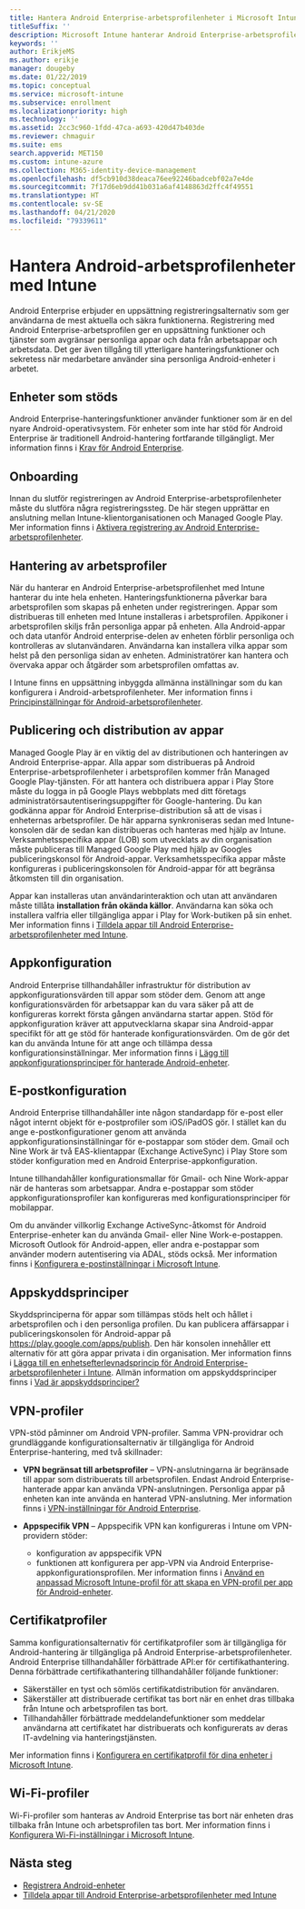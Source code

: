 ```yaml
---
title: Hantera Android Enterprise-arbetsprofilenheter i Microsoft Intune
titleSuffix: ''
description: Microsoft Intune hanterar Android Enterprise-arbetsprofilenheter för att ge tillgång till ytterligare hanteringsfunktioner och sekretess när medarbetare använder sina personliga Android-enheter i arbetet.
keywords: ''
author: ErikjeMS
ms.author: erikje
manager: dougeby
ms.date: 01/22/2019
ms.topic: conceptual
ms.service: microsoft-intune
ms.subservice: enrollment
ms.localizationpriority: high
ms.technology: ''
ms.assetid: 2cc3c960-1fdd-47ca-a693-420d47b403de
ms.reviewer: chmaguir
ms.suite: ems
search.appverid: MET150
ms.custom: intune-azure
ms.collection: M365-identity-device-management
ms.openlocfilehash: df5cb910d38deaca76ee92246badcebf02a7e4de
ms.sourcegitcommit: 7f17d6eb9dd41b031a6af4148863d2ffc4f49551
ms.translationtype: HT
ms.contentlocale: sv-SE
ms.lasthandoff: 04/21/2020
ms.locfileid: "79339611"
---
```

# <a name="manage-android-work-profile-devices-with-intune"></a>Hantera Android-arbetsprofilenheter med Intune

Android Enterprise erbjuder en uppsättning registreringsalternativ som ger användarna de mest aktuella och säkra funktionerna. Registrering med Android Enterprise-arbetsprofilen ger en uppsättning funktioner och tjänster som avgränsar personliga appar och data från arbetsappar och arbetsdata. Det ger även tillgång till ytterligare hanteringsfunktioner och sekretess när medarbetare använder sina personliga Android-enheter i arbetet. 

## <a name="supported-devices"></a>Enheter som stöds

Android Enterprise-hanteringsfunktioner använder funktioner som är en del nyare Android-operativsystem. För enheter som inte har stöd för Android Enterprise är traditionell Android-hantering fortfarande tillgängligt. Mer information finns i [Krav för Android Enterprise](https://support.google.com/work/android/answer/6174145?hl=en&ref_topic=6151012).

## <a name="onboarding"></a>Onboarding

Innan du slutför registreringen av Android Enterprise-arbetsprofilenheter måste du slutföra några registreringssteg. De här stegen upprättar en anslutning mellan Intune-klientorganisationen och Managed Google Play. Mer information finns i [Aktivera registrering av Android Enterprise-arbetsprofilenheter](android-work-profile-enroll.md).

## <a name="work-profile-management"></a>Hantering av arbetsprofiler

När du hanterar en Android Enterprise-arbetsprofilenhet med Intune hanterar du inte hela enheten. Hanteringsfunktionerna påverkar bara arbetsprofilen som skapas på enheten under registreringen. Appar som distribueras till enheten med Intune installeras i arbetsprofilen. Appikoner i arbetsprofilen skiljs från personliga appar på enheten. Alla Android-appar och data utanför Android enterprise-delen av enheten förblir personliga och kontrolleras av slutanvändaren. Användarna kan installera vilka appar som helst på den personliga sidan av enheten. Administratörer kan hantera och övervaka appar och åtgärder som arbetsprofilen omfattas av.

I Intune finns en uppsättning inbyggda allmänna inställningar som du kan konfigurera i Android-arbetsprofilenheter. Mer information finns i [Principinställningar för Android-arbetsprofilenheter](../protect/compliance-policy-create-android-for-work.md).

## <a name="app-publishing-and-distribution"></a>Publicering och distribution av appar

Managed Google Play är en viktig del av distributionen och hanteringen av Android Enterprise-appar. Alla appar som distribueras på Android Enterprise-arbetsprofilenheter i arbetsprofilen kommer från Managed Google Play-tjänsten. För att hantera och distribuera appar i Play Store måste du logga in på Google Plays webbplats med ditt företags administratörsautentiseringsuppgifter för Google-hantering. Du kan godkänna appar för Android Enterprise-distribution så att de visas i enheternas arbetsprofiler. De här apparna synkroniseras sedan med Intune-konsolen där de sedan kan distribueras och hanteras med hjälp av Intune. Verksamhetsspecifika appar (LOB) som utvecklats av din organisation måste publiceras till Managed Google Play med hjälp av Googles publiceringskonsol för Android-appar. Verksamhetsspecifika appar måste konfigureras i publiceringskonsolen för Android-appar för att begränsa åtkomsten till din organisation.

Appar kan installeras utan användarinteraktion och utan att användaren måste tillåta **installation från okända källor**. Användarna kan söka och installera valfria eller tillgängliga appar i Play for Work-butiken på sin enhet. Mer information finns i [Tilldela appar till Android Enterprise-arbetsprofilenheter med Intune](../apps/apps-add-android-for-work.md).

## <a name="app-configuration"></a>Appkonfiguration

Android Enterprise tillhandahåller infrastruktur för distribution av appkonfigurationsvärden till appar som stöder dem. Genom att ange konfigurationsvärden för arbetsappar kan du vara säker på att de konfigureras korrekt första gången användarna startar appen. Stöd för appkonfiguration kräver att apputvecklarna skapar sina Android-appar specifikt för att ge stöd för hanterade konfigurationsvärden. Om de gör det kan du använda Intune för att ange och tillämpa dessa konfigurationsinställningar. Mer information finns i [Lägg till appkonfigurationsprinciper för hanterade Android-enheter](../apps/app-configuration-policies-use-android.md).

## <a name="email-configuration"></a>E-postkonfiguration

Android Enterprise tillhandahåller inte någon standardapp för e-post eller något internt objekt för e-postprofiler som iOS/iPadOS gör. I stället kan du ange e-postkonfigurationer genom att använda appkonfigurationsinställningar för e-postappar som stöder dem. Gmail och Nine Work är två EAS-klientappar (Exchange ActiveSync) i Play Store som stöder konfiguration med en Android Enterprise-appkonfiguration.

Intune tillhandahåller konfigurationsmallar för Gmail- och Nine Work-appar när de hanteras som arbetsappar. Andra e-postappar som stöder appkonfigurationsprofiler kan konfigureras med konfigurationsprinciper för mobilappar.

Om du använder villkorlig Exchange ActiveSync-åtkomst för Android Enterprise-enheter kan du använda Gmail- eller Nine Work-e-postappen. Microsoft Outlook för Android-appen, eller andra e-postappar som använder modern autentisering via ADAL, stöds också. Mer information finns i [Konfigurera e-postinställningar i Microsoft Intune](../configuration/email-settings-configure.md).

## <a name="app-protection-policies"></a>Appskyddsprinciper

Skyddsprinciperna för appar som tillämpas stöds helt och hållet i arbetsprofilen och i den personliga profilen. Du kan publicera affärsappar i publiceringskonsolen för Android-appar på https://play.google.com/apps/publish. Den här konsolen innehåller ett alternativ för att göra appar privata i din organisation. Mer information finns i [Lägga till en enhetsefterlevnadsprincip för Android Enterprise-arbetsprofilenheter i Intune](../protect/compliance-policy-create-android-for-work.md). Allmän information om appskyddsprinciper finns i [Vad är appskyddsprinciper?](../apps/app-protection-policy.md)

## <a name="vpn-profiles"></a>VPN-profiler

VPN-stöd påminner om Android VPN-profiler. Samma VPN-providrar och grundläggande konfigurationsalternativ är tillgängliga för Android Enterprise-hantering, med två skillnader:

- **VPN begränsat till arbetsprofiler** – VPN-anslutningarna är begränsade till appar som distribuerats till arbetsprofilen. Endast Android Enterprise-hanterade appar kan använda VPN-anslutningen. Personliga appar på enheten kan inte använda en hanterad VPN-anslutning. Mer information finns i [VPN-inställningar för Android Enterprise](../configuration/vpn-settings-android-enterprise.md).

- **Appspecifik VPN** – Appspecifik VPN kan konfigureras i Intune om VPN-providern stöder:
  - konfiguration av appspecifik VPN
  - funktionen att konfigurera per app-VPN via Android Enterprise-appkonfigurationsprofilen.
  Mer information finns i [Använd en anpassad Microsoft Intune-profil för att skapa en VPN-profil per app för Android-enheter](../configuration/android-pulse-secure-per-app-vpn.md).

## <a name="certificate-profiles"></a>Certifikatprofiler

Samma konfigurationsalternativ för certifikatprofiler som är tillgängliga för Android-hantering är tillgängliga på Android Enterprise-arbetsprofilenheter. Android Enterprise tillhandahåller förbättrade API:er för certifikathantering. Denna förbättrade certifikathantering tillhandahåller följande funktioner:

- Säkerställer en tyst och sömlös certifikatdistribution för användaren.
- Säkerställer att distribuerade certifikat tas bort när en enhet dras tillbaka från Intune och arbetsprofilen tas bort.
- Tillhandahåller förbättrade meddelandefunktioner som meddelar användarna att certifikatet har distribuerats och konfigurerats av deras IT-avdelning via hanteringstjänsten.

Mer information finns i [Konfigurera en certifikatprofil för dina enheter i Microsoft Intune](../protect/certificates-configure.md).

## <a name="wi-fi-profiles"></a>Wi-Fi-profiler

Wi-Fi-profiler som hanteras av Android Enterprise tas bort när enheten dras tillbaka från Intune och arbetsprofilen tas bort. Mer information finns i [Konfigurera Wi-Fi-inställningar i Microsoft Intune](../configuration/wi-fi-settings-configure.md).

## <a name="next-steps"></a>Nästa steg
- [Registrera Android-enheter](android-enroll.md)
- [Tilldela appar till Android Enterprise-arbetsprofilenheter med Intune](../apps/apps-add-android-for-work.md)
